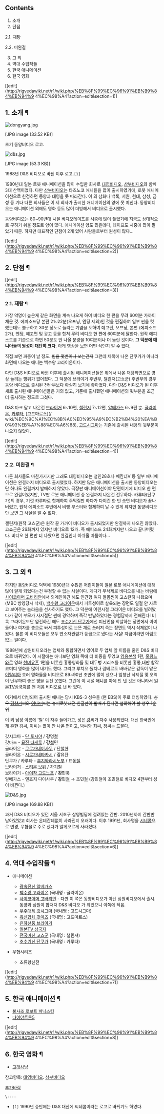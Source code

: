 ## Contents

    

1. 소개 
2. 단점 
    

2.1. 재탕

2.2. 미완결

3. 그 외 
4. 역대 수입작들 
5. 한국 애니메이션 
6. 한국 영화 

[[edit](http://rigvedawiki.net/r1/wiki.php/%EB%8F%99%EC%96%91%EB%B9%84%EB%94%9
4%EC%98%A4?action=edit&section=1)]

## 1. 소개 ¶

![dongyang.jpg](//rv.wkcdn.net/http://rigvedawiki.net/r1/pds/dongyang.jpg)

[JPG image (33.52 KB)]

  
초기 동양비디오 로고.

  

![d&s.jpg](//rv.wkcdn.net/http://rigvedawiki.net/r1/pds/d&s.jpg)

[JPG image (53.3 KB)]

  
1988년 D&S 비디오로 바뀐 이후 로고.`[1]`

  

1980년대 일본 로봇 애니메이션을 많이 수입한 회사로
[대영비디오](%EB%8C%80%EC%98%81%ED%8C%AC%EB%8D%94.md),
[삼부비디오](%EC%82%BC%EB%B6%80%EB%B9%84%EB%94%94%EC%98%A4.md)와 함께 3대 산맥이었다. 다만
[삼부비디오](%EC%82%BC%EB%B6%80%EB%B9%84%EB%94%94%EC%98%A4.md)는 타츠노코 애니들을 많이
출시하였기에, 로봇 애니메이션으로 한정하면 동양과 대영을 못 따라간다. 이 외 삼화나 백록, 서원, 현대, 삼성, 금성 등 기타 다른
회사들은 이 세 회사가 출시한 애니메이션의 양에 못 미친다. 동양비디오는 애니메이션 외에도 영화 등도 많이 더빙해서 비디오로 출시했다.

  

동양비디오는 80~90년대 시절 [비디오테이프](%EB%B9%84%EB%94%94%EC%98%A4%20%ED%85%8C%EC%9D%B4%ED%94%84.md)를 시중에 많이
풀었기에 지금도 상대적으로 구하기 쉬울 정도로 양이 많다. 애니메이션 양도 많은데다, 테이프도 시중에 많이 팔았기 때문. 하지만 대표적인
단점이 2개 있어 사람들로부터 원성이 많다…

  

[[edit](http://rigvedawiki.net/r1/wiki.php/%EB%8F%99%EC%96%91%EB%B9%84%EB%94%9
4%EC%98%A4?action=edit&section=2)]

## 2. 단점 ¶

[[edit](http://rigvedawiki.net/r1/wiki.php/%EB%8F%99%EC%96%91%EB%B9%84%EB%94%9
4%EC%98%A4?action=edit&section=3)]

### 2.1. 재탕 ¶

가장 악명이 높은게 같은 화면을 계속 나오게 하여 비디오 한 편을 무려 60여분 가까이 채운 것. 에피소드당 본편 21~22분(오프닝, 엔딩
제외)인 것을 편집하여 일부 씬을 컷 했는데도 불구하고 30분 정도로 늘리는 기염을 토하여 예고편, 오프닝, 본편 (에피소드 2개), 엔딩,
예고편 및 광고 등을 합쳐 무려 비디오 한 편에 60여분에 달한다. 원작 에피소드를 기준으로 하면 50분도 안 나올 분량을 10여분이나 더
늘린 것이다. **그 덕분에 매니아들의 원성이 대단히 크다.** 아래 영상을 보면 어떤 식인지 알 수 있다.  
  
직접 보면 짜증이 날 정도. <del>빔을 몇번이나 쏘는건지</del> 그런데 제목에 나온 단쿠가가 아니라 화면에 나오는 애니는 백수왕
고라이온이다.

  

다만 D&S 비디오로 바뀐 이후에 출시된 애니메이션들은 위에서 나온 재탕화면으로 영상 늘리는 행위가 없어졌다. 그 덕분에 브라이거 후반부,
챌린저(고쇼군) 후반부의 경우 동양 비디오로 출시된 전반부보다 확실히 보기에 좋아졌다. 다만 D&S 비디오가 된 이후 새로 출시된
애니메이션들은 거의 없고, 기존에 출시했던 애니메이션의 뒷부분을 조금 더 출시하는 정도로 그쳤다.

  

D&S 마크 달고 나온건 [브라이거](%EC%9D%80%ED%95%98%EC%84%A0%ED%92%8D%20%EB%B8%8C%EB%9D%BC%EC%9D%B4%EA%B1%B0.md) 6~10편, [챌린저](%EC%A0%84%EA%B5%AD%EB%A7%88%EC%8B%A0%20%EA%B3%A0%EC%87%BC%EA%B5%B0.md) 7~12편, [알베가스](%EA%B4%91%EC%86%8D%EC%A0%84%EC%8B%A0%20%EC%95%8C%EB%B2%A0%EA%B0%80%EC%8A%A4.md) 6~9편 뿐. [골라이온](%EB%B0%B1%EC%88%98%EC%99%95%20%EA%B3%A0%EB%9D%BC%EC%9D%B4%EC%98%A8.md), [카루타](%EC%B4%88%EC%88%98%EA%B8%B0%EC%8B%A0%20%EB%8B%A8%EC%BF%A0%EA%B0%80.md), [고드마르스](/
wiki/%EC%9C%A1%EC%8B%A0%ED%95%A9%EC%B2%B4%20%EA%B0%93%EB%A7%88%EC%A6%88), [고드시그마](%EC%9A%B0%EC%A3%BC%EB%8C%80%EC%A0%9C%20%EA%B0%93%EC%8B%9C%EA%B7%B8%EB%A7%88.md)는 기존에 출시된 내용의 뒷부분이 나오지 않았다.

  

[[edit](http://rigvedawiki.net/r1/wiki.php/%EB%8F%99%EC%96%91%EB%B9%84%EB%94%9
4%EC%98%A4?action=edit&section=4)]

### 2.2. 미완결 ¶

다른 회사들도 마찬가지지만 그래도 대영비디오는 철인28호나 메칸더V 등 일부 애니메이션은 완결까지 비디오로 출시했었다. 하지만 많은
애니메이션을 출시한 동양비디오는 단 하나도 완결까지 발매하지 않았다. 극장판 애니메이션이야 단편이기에 비디오 한 편으로 완결이었지만, TV판
로봇 애니메이션 중 완결까지 나온건 전무하다. 카루타(단쿠가)의 경우, 기껏 카루타로 합체하여 주먹질만 하다가 다이건 한 번 쏘면 비디오가
끝나버렸고, 원작 에피소드 후반에서 비행 부스터와 합체하여 날 수 있게 되지만 동양비디오만 보면 그 사실을 알 수 없다.

  

챌린저(원작 고쇼군)은 원작 끝 가까이 비디오가 출시되었지만 완결까지 나오진 않았다. 고쇼군은 26화까지 있지만 비디오로 12개. 즉
에피소드 24화까지만 나오고 끝나버렸다. 비디오 한 편만 더 나왔으면 완결인데 아쉬울 따름이다...

  

[[edit](http://rigvedawiki.net/r1/wiki.php/%EB%8F%99%EC%96%91%EB%B9%84%EB%94%9
4%EC%98%A4?action=edit&section=5)]

## 3. 그 외 ¶

하지만 동양비디오 덕택에 1980년대 수많은 어린이들이 일본 로봇 애니메이션에 대해 많이 알게 되었다는건 부정할 수 없는 사실이다. 게다가
무삭제로 비디오를 내는 바람에 [사이코아머 고바리안](%EC%82%AC%EC%9D%B4%EC%BD%94%EC%95%84%EB%A8%B8%20%EA%B3%A0%EB%B0%94%EB%A6%AC%EC%95%88.md)에서 외계인이긴 해도 인간형 여자 알몸씬이 고스란히
나왔으며(MBC 방영당시 삭제), [백수왕 고라이온](%EB%B0%B1%EC%88%98%EC%99%95%20%EA%B3%A0%EB%9D%BC%EC%9D%B4%EC%98%A8.md)에서 피투성이로 살육되는 장면도 일절 안 자르고 보여주는 놀라움을 선사하기도 했다. 그 덕분에
어린시절 고라이온 비디오를 빌려봤다가 같이 부모가 사지절단 씬에 경악하며 즉각 반납하였다는 경험담까지 전해진다! 비록 고라이온보단 얌전하긴
해도 [초수기신 단쿠가](%EC%B4%88%EC%88%98%EA%B8%B0%EC%8B%A0%20%EB%8B%A8%EC%BF%A0%EA%B0%80.md)에선 피난민을 학살하는 장면에서 아이들이나 여자를 총으로 쏴서 피투성이로 눈뜬 채로 쓰러져 죽는 장면도 역시 삭제없이
나왔다. 물론 이 비디오들은 모두 연소자관람가 등급으로 냈다는 사실! 지금이라면 어림도 없는 일이다.

  

1988년에 삼원비디오라는 업체와 통합하면서 영어로 두 업체 앞 이름을 줄인 D&S 비디오로 바뀌었다. 이 시절에는 애니보단 영화 쪽에 더
비중을 두었고 [영웅본색](%EC%98%81%EC%9B%85%EB%B3%B8%EC%83%89.md) 1편, [홍콩느와르](%ED%99%8D%EC%BD%A9%20%EB%8A%90%EC%99%80%EB%A5%B4.md) 영화
[천녀유혼](%EC%B2%9C%EB%85%80%EC%9C%A0%ED%98%BC.md) 1편을 비롯한 홍콩영화들 및 대두병 시리즈를
비롯한 홍콩,대만 합작 코미디 영화를 많이 내기도 했다. 그리고 루치오 풀치나 람베르토 바바같은 감독이 맡은
[이탈리아](%EC%9D%B4%ED%83%88%EB%A6%AC%EC%95%84.md) 호러 영화들을 비디오로 89~90년 초반에 많이
냈으나 엄청난 삭제질 및 오역이 난무하여 좋은 평을 듣진 못했다. 그런데 이 시절 애니를 아예 안 낸 것은 아니라서 [일본TV삼국지](%EC%9D%BC%EB%B3%B8TV%20%EC%82%BC%EA%B5%AD%EC%A7%80.md)를 맨 처음 비디오로 낸 바
있다.

  

여기에서 더빙되어 출시된 애니는 당시 KBS-3 성우들 (현 EBS)이 주로 더빙하였다. <del>성우
[김창기](%EA%B9%80%EC%B0%BD%EA%B8%B0.md)씨와
[이나미](%EC%9D%B4%EB%82%98%EB%AF%B8.md)씨는 슈퍼로봇대전 한글판이 발매가 된다면 섭외해야 할 성우
1순위</del>

  

이 외 남성 이름에 '철' 이 자주 들어가고, 성은 [강](%EA%B0%95%28%EC%84%B1%EC%94%A8%29.md)씨가 자주
사용되었다. 대신 한국인에게 흔한 [김](%EA%B9%80.md)씨, [이](%EC%9D%B4.md)씨는 많이 안 나온 편이고,
[박](%EB%B0%95.md)씨와 [최](%EC%B5%9C.md)씨, [정](%EC%A0%95.md)씨는 드물다.

  

갓시그마 - [단 토시야](%EB%8B%A8%20%ED%86%A0%EC%8B%9C%EC%95%BC.md) /
**강**명[철](%EC%B2%A0.md)  
갓마즈 - [묘진 타케루](%EB%AC%98%EC%A7%84%20%ED%83%80%EC%BC%80%EB%A3%A8.md) /
**강**[철](%EC%B2%A0.md)민  
골라이온 - [쿠로가네이사무](%EC%BF%A0%EB%A1%9C%EA%B0%80%EB%84%A4%20%EC%9D%B4%EC%82%AC%EB%AC%B4.md)
/ 단[철](%EC%B2%A0.md)현  
골라이온 - [시로가네타카시](%EC%8B%9C%EB%A1%9C%EA%B0%80%EB%84%A4%20%ED%83%80%EC%B9%B4%EC%8B%9C.md)
/ **강**유탄  
단쿠가 / 카루타 - [후지와라시노부](%ED%9B%84%EC%A7%80%EC%99%80%EB%9D%BC%20%EC%8B%9C%EB%85%B8%EB%B6%80.md)
/ 표동[철](%EC%B2%A0.md)  
브라이거 - [스티븐 보위](%EC%8A%A4%ED%8B%B0%EB%B8%90%20%EB%B3%B4%EC%9C%84.md) /
차기[철](%EC%B2%A0.md)  
브라이거 - [아이작 고드노프](%EC%95%84%EC%9D%B4%EC%9E%91%20%EA%B3%A0%EB%93%9C%EB%85%B8%ED%94%84.md) / **강**민욱  
알베가스 - 엔죠지 다이사쿠 / **강**민[철](%EC%B2%A0.md) → 조민[철](%EC%B2%A0.md) (강민철이
조민철로 비디오 4편부터 성이 바뀐다.)

  

![D&S.jpg](//rv.wkcdn.net/http://rigvedawiki.net/r1/pds/D&S.jpg)

[JPG image (69.88 KB)]

  
과거 D&S 비디오가 있던 서울 서초구 삼영빌딩에 걸려있는 간판. 2010년까지 간판만 남아있었고 회사는 온데간데없이 사라진지 오래이다.
이후 1991년, 회사명을 [시네콤](%EC%8B%9C%EB%84%A4%EC%BD%A4.md)으로 변경, 무협물로 주로 냈다가
알게모르게 사라졌다.

  

[[edit](http://rigvedawiki.net/r1/wiki.php/%EB%8F%99%EC%96%91%EB%B9%84%EB%94%9
4%EC%98%A4?action=edit&section=6)]

## 4. 역대 수입작들 ¶

  * 애니메이션  

    * [광속전신 알베가스](%EA%B4%91%EC%86%8D%EC%A0%84%EC%8B%A0%20%EC%95%8C%EB%B2%A0%EA%B0%80%EC%8A%A4.md)
    * [백수왕 고라이온](%EB%B0%B1%EC%88%98%EC%99%95%20%EA%B3%A0%EB%9D%BC%EC%9D%B4%EC%98%A8.md) (국내명 : 골라이온)
    * [사이코아머 고바리안](%EC%82%AC%EC%9D%B4%EC%BD%94%EC%95%84%EB%A8%B8%20%EA%B3%A0%EB%B0%94%EB%A6%AC%EC%95%88.md) \- 다만 이 쪽은 동양비디오가 아닌 삼원비디오에서 출시. 동양과 삼원이 합쳐져 D&S 비디오 가 되었으니 이쪽에 적음.
    * [우주대제 갓시그마](%EC%9A%B0%EC%A3%BC%EB%8C%80%EC%A0%9C%20%EA%B0%93%EC%8B%9C%EA%B7%B8%EB%A7%88.md) (국내명 : 고드시그마)
    * [육신합체 갓마즈](%EC%9C%A1%EC%8B%A0%ED%95%A9%EC%B2%B4%20%EA%B0%93%EB%A7%88%EC%A6%88.md) (국내명 : 고드마르스)
    * [은하선풍 브라이거](%EC%9D%80%ED%95%98%EC%84%A0%ED%92%8D%20%EB%B8%8C%EB%9D%BC%EC%9D%B4%EA%B1%B0.md)
    * [일본TV 삼국지](%EC%9D%BC%EB%B3%B8TV%20%EC%82%BC%EA%B5%AD%EC%A7%80.md)
    * [전국마신 고쇼군](%EC%A0%84%EA%B5%AD%EB%A7%88%EC%8B%A0%20%EA%B3%A0%EC%87%BC%EA%B5%B0.md) (국내명 : 챌린져)
    * [초수기신 단쿠가](%EC%B4%88%EC%88%98%EA%B8%B0%EC%8B%A0%20%EB%8B%A8%EC%BF%A0%EA%B0%80.md) (국내명 : 카루타)  

  * 무협시리즈  

    * 초류향신전  

[[edit](http://rigvedawiki.net/r1/wiki.php/%EB%8F%99%EC%96%91%EB%B9%84%EB%94%9
4%EC%98%A4?action=edit&section=7)]

## 5. 한국 애니메이션 ¶

  * [불사조 로보트 피닉스킹](%EB%B6%88%EC%82%AC%EC%A1%B0%20%EB%A1%9C%EB%B3%B4%ED%8A%B8%20%ED%94%BC%EB%8B%89%EC%8A%A4%ED%82%B9.md)
  * [다이야트론5](%EB%8B%A4%EC%9D%B4%EC%95%BC%ED%8A%B8%EB%A1%A05.md)   

[[edit](http://rigvedawiki.net/r1/wiki.php/%EB%8F%99%EC%96%91%EB%B9%84%EB%94%9
4%EC%98%A4?action=edit&section=8)]

## 6. 한국 영화 ¶

  * [고래사냥](%EA%B3%A0%EB%9E%98%EC%82%AC%EB%83%A5.md)  

참고항목: [대영비디오](%EB%8C%80%EC%98%81%EB%B9%84%EB%94%94%EC%98%A4.md).
[삼부비디오](%EC%82%BC%EB%B6%80%EB%B9%84%EB%94%94%EC%98%A4.md)

  

[추가바람](%EC%B6%94%EA%B0%80%EB%B0%94%EB%9E%8C.md)  

`\----`

  * `[1]` 1990년 중반에는 D&S 대신에 씨네콤이라는 로고로 바뀌기도 하였다.

